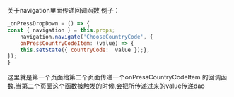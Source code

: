 关于navigation里面传递回调函数
例子：
```js
_onPressDropDown = () => {
const { navigation } = this.props;
	navigation.navigate('ChooseCountryCode', {
	onPressCountryCodeItem: (value) => {
	this.setState({ countryCode:  value });},
});
}
```
这里就是第一个页面给第二个页面传递一个onPressCountryCodeItem 的回调函数.当第二个页面这个函数被触发的时候,会把所传递过来的value传递dao
<!--stackedit_data:
eyJoaXN0b3J5IjpbLTExMjg4MjA3NTBdfQ==
-->